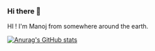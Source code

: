 ### Hi there 👋

HI ! I'm Manoj from somewhere around the earth.

[![Anurag's GitHub stats](https://github-readme-stats.vercel.app/api?username=Manooj58)](https://github.com/anuraghazra/github-readme-stats)


<!--
**Manooj58/Manooj58** is a ✨ _special_ ✨ repository because its `README.md` (this file) appears on your GitHub profile.

Here are some ideas to get you started:

- 🔭 I’m currently working on ...
- 🌱 I’m currently learning ...
- 👯 I’m looking to collaborate on ...
- 🤔 I’m looking for help with ...
- 💬 Ask me about ...
- 📫 How to reach me: ...
- 😄 Pronouns: ...
- ⚡ Fun fact: ...
-->
